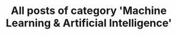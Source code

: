 ---
layout: archive
which_category: mlandai
title: All posts of category 'Machine Learning & Artificial Intelligence'
---